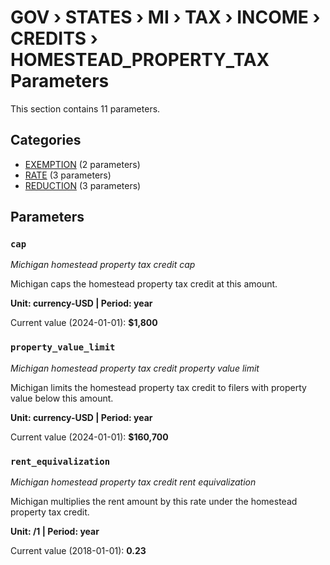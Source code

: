 # GOV › STATES › MI › TAX › INCOME › CREDITS › HOMESTEAD_PROPERTY_TAX Parameters

This section contains 11 parameters.

## Categories

- [EXEMPTION](exemption/index.md) (2 parameters)
- [RATE](rate/index.md) (3 parameters)
- [REDUCTION](reduction/index.md) (3 parameters)

## Parameters

### `cap`
*Michigan homestead property tax credit cap*

Michigan caps the homestead property tax credit at this amount.

**Unit: currency-USD | Period: year**

Current value (2024-01-01): **$1,800**


### `property_value_limit`
*Michigan homestead property tax credit property value limit*

Michigan limits the homestead property tax credit to filers with property value below this amount.

**Unit: currency-USD | Period: year**

Current value (2024-01-01): **$160,700**


### `rent_equivalization`
*Michigan homestead property tax credit rent equivalization*

Michigan multiplies the rent amount by this rate under the homestead property tax credit.

**Unit: /1 | Period: year**

Current value (2018-01-01): **0.23**

